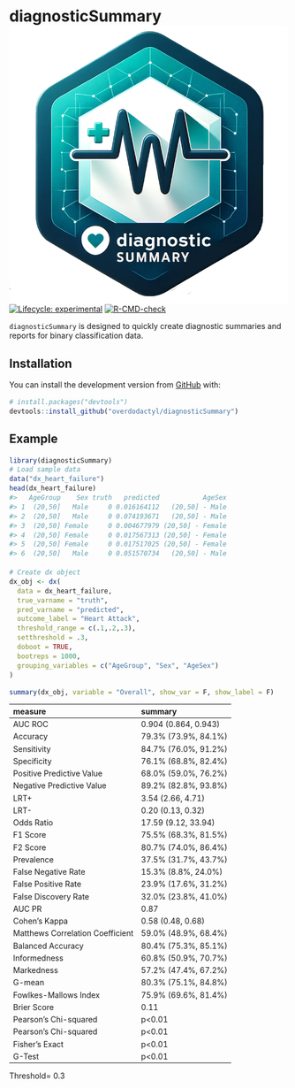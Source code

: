 
<!-- README.md is generated from README.Rmd. Please edit that file -->

# diagnosticSummary <img src="man/figures/logo.png" align="right" />

<!-- badges: start -->

[![Lifecycle:
experimental](https://img.shields.io/badge/lifecycle-experimental-orange.svg)](https://www.tidyverse.org/lifecycle/#experimental)
[![R-CMD-check](https://github.com/overdodactyl/diagnosticSummary/actions/workflows/R-CMD-check.yaml/badge.svg)](https://github.com/overdodactyl/diagnosticSummary/actions/workflows/R-CMD-check.yaml)
<!-- badges: end -->

`diagnosticSummary` is designed to quickly create diagnostic summaries
and reports for binary classification data.

## Installation

You can install the development version from
[GitHub](https://github.com/) with:

``` r
# install.packages("devtools")
devtools::install_github("overdodactyl/diagnosticSummary")
```

## Example

``` r
library(diagnosticSummary)
# Load sample data
data("dx_heart_failure")
head(dx_heart_failure)
#>   AgeGroup    Sex truth   predicted           AgeSex
#> 1  (20,50]   Male     0 0.016164112   (20,50] - Male
#> 2  (20,50]   Male     0 0.074193671   (20,50] - Male
#> 3  (20,50] Female     0 0.004677979 (20,50] - Female
#> 4  (20,50] Female     0 0.017567313 (20,50] - Female
#> 5  (20,50] Female     0 0.017517025 (20,50] - Female
#> 6  (20,50]   Male     0 0.051570734   (20,50] - Male

# Create dx object
dx_obj <- dx(
  data = dx_heart_failure,
  true_varname = "truth",
  pred_varname = "predicted",
  outcome_label = "Heart Attack",
  threshold_range = c(.1,.2,.3),
  setthreshold = .3,
  doboot = TRUE,
  bootreps = 1000,
  grouping_variables = c("AgeGroup", "Sex", "AgeSex")
)
```

``` r
summary(dx_obj, variable = "Overall", show_var = F, show_label = F)
```

| measure                          | summary              |
|:---------------------------------|:---------------------|
| AUC ROC                          | 0.904 (0.864, 0.943) |
| Accuracy                         | 79.3% (73.9%, 84.1%) |
| Sensitivity                      | 84.7% (76.0%, 91.2%) |
| Specificity                      | 76.1% (68.8%, 82.4%) |
| Positive Predictive Value        | 68.0% (59.0%, 76.2%) |
| Negative Predictive Value        | 89.2% (82.8%, 93.8%) |
| LRT+                             | 3.54 (2.66, 4.71)    |
| LRT-                             | 0.20 (0.13, 0.32)    |
| Odds Ratio                       | 17.59 (9.12, 33.94)  |
| F1 Score                         | 75.5% (68.3%, 81.5%) |
| F2 Score                         | 80.7% (74.0%, 86.4%) |
| Prevalence                       | 37.5% (31.7%, 43.7%) |
| False Negative Rate              | 15.3% (8.8%, 24.0%)  |
| False Positive Rate              | 23.9% (17.6%, 31.2%) |
| False Discovery Rate             | 32.0% (23.8%, 41.0%) |
| AUC PR                           | 0.87                 |
| Cohen’s Kappa                    | 0.58 (0.48, 0.68)    |
| Matthews Correlation Coefficient | 59.0% (48.9%, 68.4%) |
| Balanced Accuracy                | 80.4% (75.3%, 85.1%) |
| Informedness                     | 60.8% (50.9%, 70.7%) |
| Markedness                       | 57.2% (47.4%, 67.2%) |
| G-mean                           | 80.3% (75.1%, 84.8%) |
| Fowlkes-Mallows Index            | 75.9% (69.6%, 81.4%) |
| Brier Score                      | 0.11                 |
| Pearson’s Chi-squared            | p\<0.01              |
| Pearson’s Chi-squared            | p\<0.01              |
| Fisher’s Exact                   | p\<0.01              |
| G-Test                           | p\<0.01              |

Threshold= 0.3
